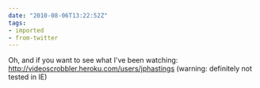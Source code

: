 ```yaml
---
date: "2010-08-06T13:22:52Z"
tags:
- imported
- from-twitter
---
```

Oh, and if you want to see what I've been watching: http://videoscrobbler.heroku.com/users/jphastings \(warning: definitely not tested in IE\)
